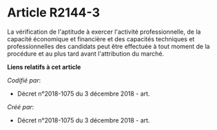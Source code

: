 # Article R2144-3

La vérification de l'aptitude à exercer l'activité professionnelle, de la capacité économique et financière et des capacités
techniques et professionnelles des candidats peut être effectuée à tout moment de la procédure et au plus tard avant
l'attribution du marché.

**Liens relatifs à cet article**

_Codifié par_:

  - Décret n°2018-1075 du 3 décembre 2018 - art.

_Créé par_:

  - Décret n°2018-1075 du 3 décembre 2018 - art.
